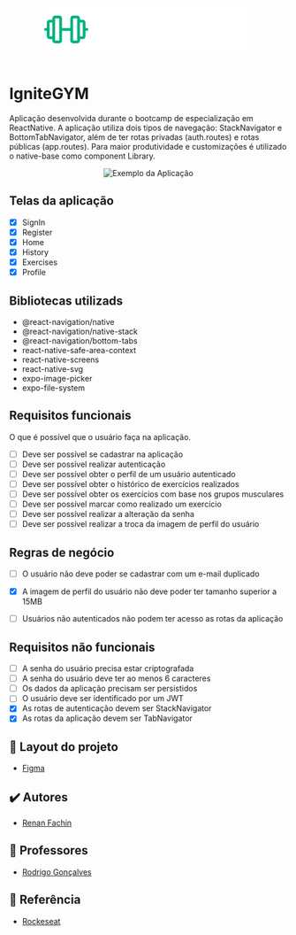 <div align="center" >
  <img alt="Logo IgniteGYM" title="Ignite" src="./src/assets/logo.svg">
</div>
<br>

# IgniteGYM

Aplicação desenvolvida durante o bootcamp de especialização em ReactNative. A aplicação utiliza dois tipos de navegação: StackNavigator e BottomTabNavigator, além de ter rotas privadas (auth.routes) e rotas públicas (app.routes).
Para maior produtividade e customizações é utilizado o native-base como component Library.

<p align="center">
  <img src="https://i.imgur.com/1hLvWfk.png" alt="Exemplo da Aplicação">
</p>

## Telas da aplicação
- [x] SignIn
- [x] Register
- [x] Home
- [x] History
- [x] Exercises
- [x] Profile

## Bibliotecas utilizads
- @react-navigation/native
- @react-navigation/native-stack
- @react-navigation/bottom-tabs
- react-native-safe-area-context
- react-native-screens
- react-native-svg
- expo-image-picker
- expo-file-system

## Requisitos funcionais
O que é possível que o usuário faça na aplicação.

- [ ] Deve ser possível se cadastrar na aplicação
- [ ] Deve ser possível realizar autenticação
- [ ] Deve ser possível obter o perfil de um usuário autenticado
- [ ] Deve ser possível obter o histórico de exercícios realizados
- [ ] Deve ser possível obter os exercícios com base nos grupos musculares
- [ ] Deve ser possível marcar como realizado um exercício
- [ ] Deve ser possível realizar a alteração da senha
- [ ] Deve ser possível realizar a troca da imagem de perfil do usuário

## Regras de negócio
- [ ] O usuário não deve poder se cadastrar com um e-mail duplicado
- [x] A imagem de perfil do usuário não deve poder ter tamanho superior a 15MB
- [ ] Usuários não autenticados não podem ter acesso as rotas da aplicação


## Requisitos não funcionais
- [ ] A senha do usuário precisa estar criptografada
- [ ] A senha do usuário deve ter ao menos 6 caracteres
- [ ] Os dados da aplicação precisam ser persistidos
- [ ] O usuário deve ser identificado por um JWT
- [x] As rotas de autenticação devem ser StackNavigator
- [x] As rotas da aplicação devem ser TabNavigator

## 🎯 Layout do projeto

- [Figma](https://www.figma.com/community/file/1163926136397847279)

## ✔️ Autores

- [Renan Fachin](https://github.com/RenanFachin/)

## 📄 Professores

- [Rodrigo Gonçalves](https://github.com/rodrigorgtic)

## 📄 Referência

- [Rockeseat](https://www.rocketseat.com.br/)
